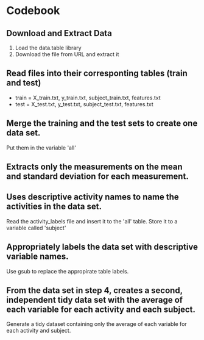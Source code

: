 # Codebook

## Download and Extract Data
1. Load the data.table library
2. Download the file from URL and extract it

## Read files into their corresponting tables (train and test)
* train = X_train.txt, y_train.txt, subject_train.txt, features.txt
* test = X_test.txt, y_test.txt, subject_test.txt, features.txt

## Merge the training and the test sets to create one data set.
Put them in the variable 'all'

## Extracts only the measurements on the mean and standard deviation for each measurement.

## Uses descriptive activity names to name the activities in the data set.
Read the activity_labels file and insert it to the 'all' table. Store it to a variable called 'subject'

## Appropriately labels the data set with descriptive variable names.
Use gsub to replace the appropirate table labels.

## From the data set in step 4, creates a second, independent tidy data set with the average of each variable for each activity and each subject.
Generate a tidy dataset containing only the average of each variable for each activity and subject.